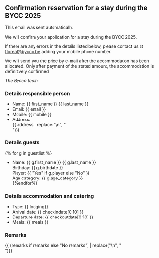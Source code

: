 ## Confirmation reservation for a stay during the BYCC 2025

This email was sent automatically.

We will confirm your application for a stay during the BYCC 2025.

If there are any errors in the details listed below, please contact us at <floreal@bycco.be> adding your mobile phone number.

We will send you the price by e-mail after the accommodation has been allocated. Only after payment of the stated amount, the accommodation is definitively confirmed

_The Bycco team_

### Details responsible person

- Name: {{ first_name }} {{ last_name }}
- Email: {{ email }}
- Mobile: {{ mobile }}
- Address: <br>{{ address | replace("\n", "<br>")}}

### Details guests

{% for g in guestlist %}

- Name: {{ g.first_name }} {{ g.last_name }} <br>
    Birthday: {{ g.birthdate }} <br>
    Player: {{ "Yes" if g.player else "No" }} <br>
    Age category: {{ g.age_category }} <br>
{%endfor%}

### Details accommodation and catering

- Type: {{ lodging}}
- Arrival date: {{ checkindate[0:10] }}
- Departure date: {{ checkoutdate[0:10] }}
- Meals: {{ meals }}

### Remarks

{{ (remarks if remarks else "No remarks") | replace("\n", "<br>")}}
